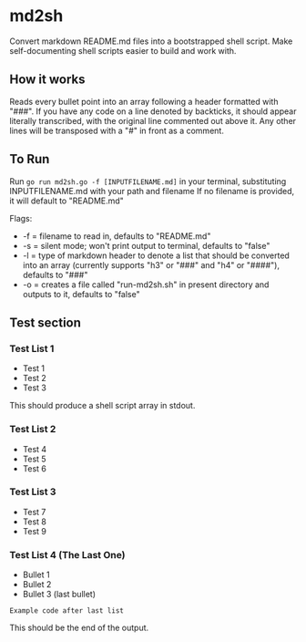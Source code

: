 # md2sh
Convert markdown README.md files into a bootstrapped shell script. Make self-documenting shell scripts easier to build and work with.

## How it works
Reads every bullet point into an array following a header formatted with "###".
If you have any code on a line denoted by backticks, it should appear literally transcribed, with the original line commented out above it.
Any other lines will be transposed with a "#" in front as a comment.

## To Run
Run `go run md2sh.go -f [INPUTFILENAME.md]` in your terminal, substituting INPUTFILENAME.md with your path and filename
If no filename is provided, it will default to "README.md"

Flags:
* -f = filename to read in, defaults to "README.md"
* -s = silent mode; won't print output to terminal, defaults to "false"
* -l = type of markdown header to denote a list that should be converted into an array (currently supports "h3" or "###" and "h4" or "####"), defaults to "###"
* -o = creates a file called "run-md2sh.sh" in present directory and outputs to it, defaults to "false"

## Test section

### Test List 1
* Test 1
* Test 2
* Test 3

This should produce a shell script array in stdout.

### Test List 2
- Test 4
- Test 5
- Test 6

### Test List 3
+ Test 7
+ Test 8
+ Test 9

### Test List 4 (The Last One)
* Bullet 1
* Bullet 2
* Bullet 3 (last bullet)

`Example code after last list`

This should be the end of the output.